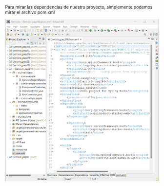 Para mirar las dependencias de nuestro proyecto, simplemente podemos mirar el archivo pom.xml

![Error](Manera1.png)


